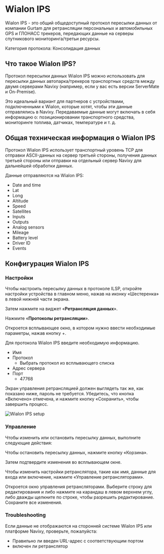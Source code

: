# Wialon IPS

Wialon IPS - это общий общедоступный протокол пересылки данных от компании Gurtam для ретрансляции персональных и автомобильных GPS и ГЛОНАСС трекеров, передающих данные на серверы спутникового мониторинга/третьи ресурсы.

Категория протокола: Консолидация данных

## Что такое Wialon IPS?

Протокол пересылки данных Wialon IPS можно использовать для пересылки данных автопарка/трекеров транспортных средств между двумя серверами Navixy (например, если у вас есть версии ServerMate и On-Premise).

Это идеальный вариант для партнеров с устройствами, подключенными к Wialon, которые хотят, чтобы эти данные отправлялись в Navixy. Передаваемые данные могут включать в себя информацию о: позиционировании транспортного средства, мониторинге топлива, датчиках, температуре и т. д.

## Общая техническая информация о Wialon IPS

Протокол Wialon IPS использует транспортный уровень TCP для отправки ASCII-данных на сервер третьей стороны, получения данных третьей стороны или отправки на отдельный сервер Navixy для дальнейшей обработки данных.

Данные отправляются на Wialon IPS:

- Date and time
- Lat
- Long
- Altitude
- Speed
- Satellites
- Inputs
- Outputs
- Analog sensors
- Mileage
- Battery level
- Driver ID
- Events

## Конфигурация Wialon IPS

### Настройки

Чтобы настроить пересылку данных в протоколе ILSP, откройте настройки устройства в главном меню, нажав на иконку «Шестеренка» в левой нижней части экрана.

Затем нажмите на виджет «**Ретрансляция данных**».

Нажмите «**Протоколы ретрансляции**».

Откроется всплывающее окно, в котором нужно ввести необходимые параметры, нажав кнопку +.

Для протокола Wialon IPS введите необходимую информацию.

- Имя
- Протокол
  - Выбрать протокол из всплывающего списка
- Адрес сервера
- Порт
  - 47768

Экран управления ретрансляцией должен выглядеть так же, как показано ниже, пароль не требуется. Убедитесь, что кнопка «Включено» отмечена, и нажмите кнопку «Сохранить», чтобы завершить процесс.

![Wialon IPS setup](https://www.navixy.com/wp-content/uploads/2022/10/wialon-ips.png)

### Управление

Чтобы изменить или остановить пересылку данных, выполните следующие действия:

Чтобы остановить пересылку данных, нажмите кнопку «Корзина».

Затем подтвердите изменения во всплывающем окне.

Чтобы изменить настройки ретранслятора, такие как имя, данные для входа или включение, нажмите «Управление ретрансляторами».

Откроется окно управления ретрансляторами. Выберите строку для редактирования и либо нажмите на карандаш в левом верхнем углу, либо дважды щелкните по строке, чтобы разрешить редактирование. Сохраните все изменения.

### Troubleshooting

Если данные не отображаются на сторонней системе Wialon IPS или платформе Navixy, проверьте, пожалуйста:

- Правильно ли введен URL-адрес с соответствующим портом
- включен ли ретранслятор